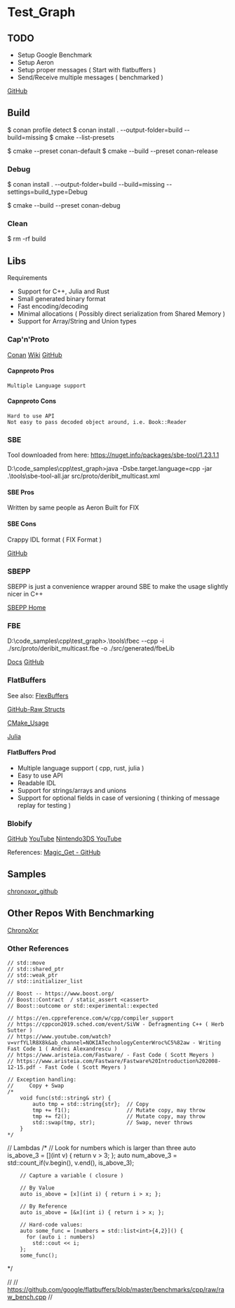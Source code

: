 # Test_Graph

## TODO

- Setup Google Benchmark
- Setup Aeron
- Setup proper messages ( Start with flatbuffers )
- Send/Receive multiple messages ( benchmarked )

[GitHub](https://github.com/andybrackley/code_samples/tree/main/cpp/test_graph)

## Build

$ conan profile detect
$ conan install . --output-folder=build --build=missing
$ cmake --list-presets

$ cmake --preset conan-default
$ cmake --build --preset conan-release

### Debug

$ conan install . --output-folder=build --build=missing --settings=build_type=Debug

$ cmake --build --preset conan-debug

### Clean

$ rm -rf build

## Libs

Requirements

- Support for C++, Julia and Rust
- Small generated binary format
- Fast encoding/decoding
- Minimal allocations ( Possibly direct serialization from Shared Memory )
- Support for Array/String and Union types

### Cap'n'Proto

[Conan](https://conan.io/center/recipes/capnproto?version=1.0.2)
[Wiki](https://capnproto.org/)
[GitHub](https://github.com/capnproto/capnproto)

#### Capnproto Pros

    Multiple Language support

#### Capnproto Cons

    Hard to use API
    Not easy to pass decoded object around, i.e. Book::Reader

### SBE

Tool downloaded from here: https://nuget.info/packages/sbe-tool/1.23.1.1

D:\code_samples\cpp\test_graph>java -Dsbe.target.language=cpp -jar .\tools\sbe-tool-all.jar src/proto/deribit_multicast.xml

#### SBE Pros

   Written by same people as Aeron
   Built for FIX

#### SBE Cons

   Crappy IDL format ( FIX Format )

[GitHub](https://github.com/real-logic/simple-binary-encoding)

### SBEPP

SBEPP is just a convenience wrapper around SBE to make the usage slightly nicer in C++

[SBEPP Home](https://oleksandrkvl.github.io/sbepp/1.4.0/index.html)

### FBE

D:\code_samples\cpp\test_graph>.\tools\fbec --cpp -i ./src/proto/deribit_multicast.fbe -o ./src/generated/fbeLib

[Docs](https://chronoxor.github.io/FastBinaryEncoding/)
[GitHub](https://github.com/chronoxor/FastBinaryEncoding)

### FlatBuffers

See also:
[FlexBuffers](https://github.com/google/flatbuffers/blob/master/rust/flexbuffers/README.md)

[GitHub-Raw Structs](https://github.com/google/flatbuffers/blob/master/benchmarks/cpp/raw/raw_bench.cpp)

[CMake_Usage](https://github.com/ogmacorp/OgmaNeo/blob/3edd6b3e9ff044ab7a924d1871c92b8762390379/CMakeLists.txt#L152)

[Julia](https://flatbuffers.juliadata.org/stable/)

#### FlatBuffers Prod

- Multiple language support ( cpp, rust, julia )
- Easy to use API
- Readable IDL
- Support for strings/arrays and unions
- Support for optional fields in case of versioning ( thinking of message replay for testing )

### Blobify

[GitHub](https://github.com/neobrain/blobify)
[YouTube](https://www.youtube.com/watch?v=o3j6hfXDCVc&ab_channel=CppCon)
[Nintendo3DS YouTube](https://www.youtube.com/watch?v=67OCoOLVuK8&ab_channel=CppCon)

References:
[Magic_Get - GitHub](https://github.com/apolukhin/magic_get)

## Samples

[chronoxor_github](https://github.com/chronoxor/CppSerialization)

## Other Repos With Benchmarking

[ChronoXor](https://github.com/chronoxor/CppSerialization)

### Other References

    // std::move
    // std::shared_ptr
    // std::weak_ptr
    // std::initializer_list

    // Boost -- https://www.boost.org/
    // Boost::Contract  / static_assert <cassert>
    // Boost::outcome or std::experimental::expected

    // https://en.cppreference.com/w/cpp/compiler_support
    // https://cppcon2019.sched.com/event/SiVW - Defragmenting C++ ( Herb Sutter )
    // https://www.youtube.com/watch?v=vrfYLlR8X8k&ab_channel=NOKIATechnologyCenterWroc%C5%82aw - Writing Fast Code 1 ( Andrei Alexandrescu )
    // https://www.aristeia.com/Fastware/ - Fast Code ( Scott Meyers )
    // https://www.aristeia.com/Fastware/Fastware%20Introduction%202008-12-15.pdf - Fast Code ( Scott Meyers )

    // Exception handling:
    //     Copy + Swap
    /*
        void func(std::string& str) {
            auto tmp = std::string{str};  // Copy
            tmp += f1();                  // Mutate copy, may throw
            tmp += f2();                  // Mutate copy, may throw
            std::swap(tmp, str);          // Swap, never throws
        }
    */
   // Lambdas
   /*
        // Look for numbers which is larger than three 
        auto is_above_3 = [](int v) { return v > 3; }; 
        auto num_above_3 = std::count_if(v.begin(), v.end(), is_above_3);

        // Capture a variable ( closure )

        // By Value
        auto is_above = [x](int i) { return i > x; };

        // By Reference
        auto is_above = [&x](int i) { return i > x; };

        // Hard-code values:
        auto some_func = [numbers = std::list<int>{4,2}]() {
          for (auto i : numbers)
            std::cout << i;
        };
        some_func();

   */

   //
   //  https://github.com/google/flatbuffers/blob/master/benchmarks/cpp/raw/raw_bench.cpp
   //